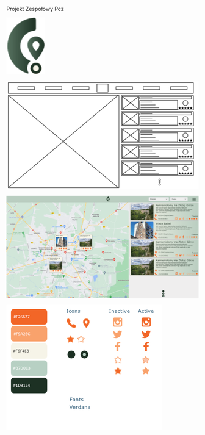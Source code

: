 Projekt Zespołowy Pcz

<img src="Icons/Svg/Logo.svg" width="100" >

![](Images/Concept_Board_1.png)

![](Images/Concept_Board_2.png)

![](Images/Concept_Board%203.png)
